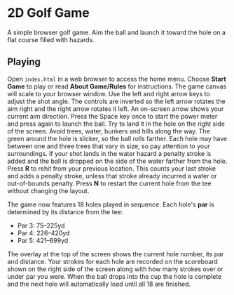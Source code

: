 # 2D Golf Game

A simple browser golf game. Aim the ball and launch it toward the hole on a flat course filled with hazards.

## Playing

Open `index.html` in a web browser to access the home menu. Choose **Start Game** to play or read **About Game/Rules** for instructions. The game canvas will scale to your browser window. Use the left and right arrow keys to adjust the shot angle. The controls are inverted so the left arrow rotates the aim right and the right arrow rotates it left.
An on-screen arrow shows your current aim direction. Press the Space key once to start the power meter and press again to launch the ball. Try to land it in the hole on the right side of the screen.
Avoid trees, water, bunkers and hills along the way. The green around the hole is slicker, so the ball rolls farther. Each hole may have between one and three trees that vary in size, so pay attention to your surroundings. If your shot lands in the water hazard a penalty stroke is added and the ball is dropped on the side of the water farther from the hole.
Press **R** to rehit from your previous location. This counts your last stroke and adds a penalty stroke, unless that stroke already incurred a water or out-of-bounds penalty.
Press **N** to restart the current hole from the tee without changing the layout.

The game now features 18 holes played in sequence. Each hole's **par** is
determined by its distance from the tee:

- Par 3: 75–225yd
- Par 4: 226–420yd
- Par 5: 421–699yd

The overlay at the
top of the screen shows the current hole number, its par and distance. Your
strokes for each hole are recorded on the scoreboard shown on the right side of
the screen along with how many strokes over or under par you were. When the
ball drops into the cup the hole is complete and the next hole will
automatically load until all 18 are finished.
